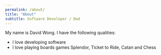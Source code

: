 ```yaml
---
permalink: /about/
title: "About"
subtitle: Software Developer / Dad
---
```


My name is David Wong. I have the following qualities:

- I love developing software
- I love playing boards games Splendor, Ticket to Ride, Catan and Chess